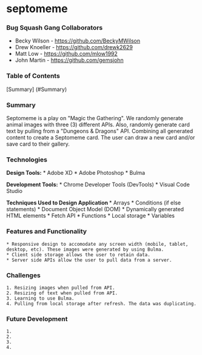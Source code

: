 # septomeme

### Bug Squash Gang Collaborators
- Becky Wilson - https://github.com/BeckyMWilson
- Drew Knoeller - https://github.com/drewk2629
- Matt Low - https://github.com/mlow1992
- John Martin - https://github.com/gemsjohn

### Table of Contents
[Summary] (#Summary)

### Summary
Septomeme is a play on "Magic the Gathering". We randomly generate animal images with three (3) different APIs. Also, randomly generate card text by pulling from a "Dungeons & Dragons" API. Combining all generated content to create a Septomeme card. The user can draw a new card and/or save card to their gallery.

### Technologies
 <b>Design Tools:</b>
    * Adobe XD
    * Adobe Photoshop
    * Bulma

 <b>Development Tools:</b>
    * Chrome Developer Tools (DevTools)
    * Visual Code Studio

 <b>Techniques Used to Design Application </b>
    * Arrays
    * Conditions (if else statements)
    * Document Object Model (DOM)
    * Dynamically generated HTML elements
    * Fetch API
    * Functions
    * Local storage
    * Variables

### Features and Functionality

    * Responsive design to accomodate any screen width (mobile, tablet, desktop, etc). These images were generated by using Bulma.
    * Client side storage allows the user to retain data.
    * Server side APIs allow the user to pull data from a server.

### Challenges

    1. Resizing images when pulled from API.
    2. Resizing of text when pulled from API.
    3. Learning to use Bulma.
    4. Pulling from local storage after refresh. The data was duplicating.

### Future Development

    1.
    2.
    3.
    4.

